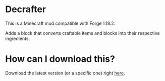 # Decrafter

This is a Minecraft mod compatible with Forge 1.18.2.

Adds a block that converts craftable items and blocks into their respective ingredients.

# How can I download this?

Download the latest version (or a specific one) right [here](https://github.com/fiwnq/decrafter/releases).
